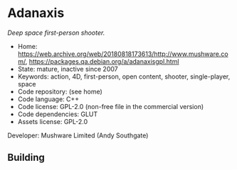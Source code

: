 # Adanaxis

_Deep space first-person shooter._

- Home: https://web.archive.org/web/20180818173613/http://www.mushware.com/, https://packages.qa.debian.org/a/adanaxisgpl.html
- State: mature, inactive since 2007
- Keywords: action, 4D, first-person, open content, shooter, single-player, space
- Code repository: (see home)
- Code language: C++
- Code license: GPL-2.0 (non-free file in the commercial version)
- Code dependencies: GLUT
- Assets license: GPL-2.0

Developer: Mushware Limited (Andy Southgate)

## Building
